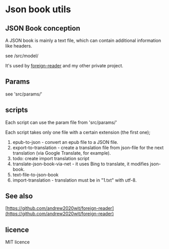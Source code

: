 # Json book utils

## JSON Book conception

A JSON book is mainly a text file, which can contain additional information like headers.

see /src/model/

It's used by [foreign-reader](https://github.com/andrew2020wit/foreign-reader) and my other private project.

## Params

see 'src/params/'

## scripts

Each script can use the param file from 'src/params/'

Each script takes only one file with a certain extension (the first one);

1. epub-to-json - convert an epub file to a JSON file.
2. export-to-translation - create a translation file from json-file for the next translation
   (via Google Translate, for example).
3. todo: create import translation script
4. translate-json-book-via-net - it uses Bing to translate, it modifies json-book.
5. text-file-to-json-book
6. import-translation - translation must be in "1.txt" with utf-8.

## See also

[https://github.com/andrew2020wit/foreign-reader](https://github.com/andrew2020wit/foreign-reader)

## licence

MIT licence